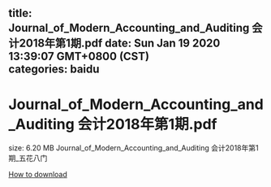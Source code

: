 
title: Journal_of_Modern_Accounting_and_Auditing 会计2018年第1期.pdf
date: Sun Jan 19 2020 13:39:07 GMT+0800 (CST)    
categories: baidu
---

# Journal_of_Modern_Accounting_and_Auditing 会计2018年第1期.pdf
size: 6.20 MB
 Journal_of_Modern_Accounting_and_Auditing 会计2018年第1期_五花八门
 

[How to download](https://bpcam.bemobtrk.com/go/2ceec3aa-1ca2-46d6-b9ff-aaa5c184517c?jno=2854)